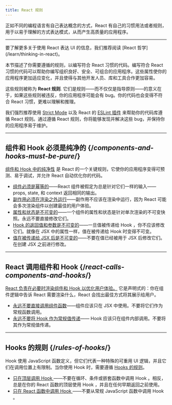 ```yaml
---
title: React 规则
---
```


<Intro>
正如不同的编程语言有自己表达概念的方式，React 有自己的习惯用法或者规则，用于以易于理解的方式表达模式，从而产生高质量的应用程序。
</Intro>

<InlineToc />

---

<Note>
要了解更多关于使用 React 表达 UI 的信息，我们推荐阅读 [React 哲学](/learn/thinking-in-react)。
</Note>

本节描述了你需要遵循的规则，以编写符合 React 习惯的代码。编写符合 React 习惯的代码可以帮助你编写组织良好、安全、可组合的应用程序。这些属性使你的应用程序更加适应变化，并且使得与其他开发人员、库和工具合作更加容易。

这些规则被称为 **React 规则**. 它们是规则——而不仅仅是指导原则——的意义在于，如果这些规则被违反，你的应用程序可能会有 bug。你的代码也会变得不符合 React 习惯，更难以理解和推理。

我们强烈推荐使用 [Strict Mode](/reference/react/StrictMode) 以及 React 的 [ESLint 插件](https://www.npmjs.com/package/eslint-plugin-react-hooks) 来帮助你的代码库遵循 React 规则。通过遵循 React 规则，你将能够发现并解决这些 bug，并保持你的应用程序易于维护。

---

## 组件和 Hook 必须是纯净的 {/*components-and-hooks-must-be-pure*/}

[组件和 Hook 中的纯净性](/reference/rules/components-and-hooks-must-be-pure) 是 React 的一个关键规则，它使你的应用程序变得可预测、易于调试，并允许 React 自动优化你的代码。

* [组件必须是幂等的](/reference/rules/components-and-hooks-must-be-pure#components-and-hooks-must-be-idempotent)——React 组件被假定为总是针对它们一样的输入——props, state, 和 context 返回相同的输出。
* [副作用必须在渲染之外运行](/reference/rules/components-and-hooks-must-be-pure#side-effects-must-run-outside-of-render)——副作用不应该在渲染中运行，因为 React 可能会多次渲染组件以创建最佳的用户体验。
* [属性和状态是不可变的](/reference/rules/components-and-hooks-must-be-pure#props-and-state-are-immutable)——一个组件的属性和状态是针对单次渲染的不可变快照。永远不要直接修改它们。
* [Hook 的返回值和参数是不可变的](/reference/rules/components-and-hooks-must-be-pure#return-values-and-arguments-to-hooks-are-immutable)——一旦值被传递给 Hook ，你不应该修改它们。就像在 JSX 中的属性一样，值在被传递给 Hook 时变得不可变。
* [值在被传递给 JSX 后是不可变的](/reference/rules/components-and-hooks-must-be-pure#values-are-immutable-after-being-passed-to-jsx)——不要在值已经被用于 JSX 后修改它们。在创建 JSX 之前进行修改。

---

## React 调用组件和 Hook {/*react-calls-components-and-hooks*/}

[React 负责在必要时渲染组件和 Hook 以优化用户体验。](/reference/rules/react-calls-components-and-hooks) 它是声明式的：你在组件逻辑中告诉 React 需要渲染什么，React 会找出最佳方式将其展示给用户。

* [永远不要直接调用组件函数](/reference/rules/react-calls-components-and-hooks#never-call-component-functions-directly)——组件应该只在 JSX 中使用。不要将它们作为常规函数调用。
* [永远不要将 Hook 作为常规值传递](/reference/rules/react-calls-components-and-hooks#never-pass-around-hooks-as-regular-values)—— Hook 应该只在组件内部调用。不要将其作为常规值传递。

---

## Hooks 的规则 {/*rules-of-hooks*/}

Hook 使用 JavaScript 函数定义，但它们代表一种特殊的可重用 UI 逻辑，并且它们在调用位置上有限制。当你使用 Hook 时，需要遵循 [Hooks 的规则](/reference/rules/rules-of-hooks)。

* [只在顶层调用 Hook ](/reference/rules/rules-of-hooks#only-call-hooks-at-the-top-level)——不要在循环、条件或嵌套函数中调用 Hook 。相反，总是在你的 React 函数的顶层使用 Hook ，并且在任何早期返回之前使用。
* [只在 React 函数中调用 Hook ](/reference/rules/rules-of-hooks#only-call-hooks-from-react-functions)——不要从常规 JavaScript 函数中调用 Hook 。

